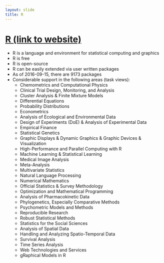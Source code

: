 ```yaml
---
layout: slide
title: R
---
```


<h1> <a href='https://www.r-project.org/' target="_blank">R (link to website)</a></h1>

* R is a language and environment for statistical computing and graphics
* R is free
* R is open-source
* R can be easily extended via user written packages
* As of 2016-09-15, there are 9173 packages
* Considerable support in the following areas (task views):
   * Chemometrics and Computational Physics
   * Clinical Trial Design, Monitoring, and Analysis
   * Cluster Analysis & Finite Mixture Models
   * Differential Equations
   * Probability Distributions
   * Econometrics
   * Analysis of Ecological and Environmental Data
   * Design of Experiments (DoE) & Analysis of Experimental Data
   * Empirical Finance
   * Statistical Genetics
   * Graphic Displays & Dynamic Graphics & Graphic Devices & Visualization
   * High-Performance and Parallel Computing with R
   * Machine Learning & Statistical Learning
   * Medical Image Analysis
   * Meta-Analysis
   * Multivariate Statistics
   * Natural Language Processing
   * Numerical Mathematics
   * Official Statistics & Survey Methodology
   * Optimization and Mathematical Programming
   * Analysis of Pharmacokinetic Data
   * Phylogenetics, Especially Comparative Methods
   * Psychometric Models and Methods
   * Reproducible Research
   * Robust Statistical Methods
   * Statistics for the Social Sciences
   * Analysis of Spatial Data
   * Handling and Analyzing Spatio-Temporal Data
   * Survival Analysis
   * Time Series Analysis
   * Web Technologies and Services
   * gRaphical Models in R
